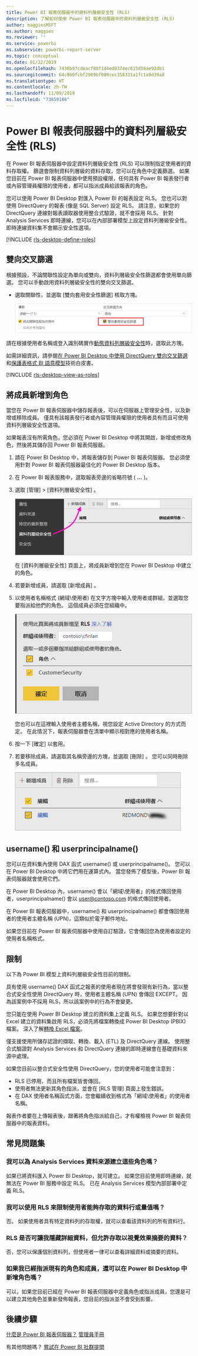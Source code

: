 ```yaml
---
title: Power BI 報表伺服器中的資料列層級安全性 (RLS)
description: 了解如何使用 Power BI 報表伺服器中的資料列層級安全性 (RLS)
author: maggiesMSFT
ms.author: maggies
ms.reviewer: ''
ms.service: powerbi
ms.subservice: powerbi-report-server
ms.topic: conceptual
ms.date: 01/22/2019
ms.openlocfilehash: 7436b97cdeacf08f1d4ed9374ec615d56ae92db1
ms.sourcegitcommit: 64c860fcbf2969bf089cec358331a1fc1e0d39a8
ms.translationtype: HT
ms.contentlocale: zh-TW
ms.lasthandoff: 11/09/2019
ms.locfileid: "73859186"
---
```

# <a name="row-level-security-rls-in-power-bi-report-server"></a>Power BI 報表伺服器中的資料列層級安全性 (RLS)

在 Power BI 報表伺服器中設定資料列層級安全性 (RLS) 可以限制指定使用者的資料存取權。 篩選會限制資料列層級的資料存取，您可以在角色中定義篩選。  如果您目前在 Power BI 報表伺服器中使用預設權限，任何具有 Power BI 報表發行者或內容管理員權限的使用者，都可以指派成員給該報表的角色。    

您可以使用 Power BI Desktop 對匯入 Power BI 的報表設定 RLS。 您也可以對使用 DirectQuery 的報表 (像是 SQL Server) 設定 RLS。  請注意，如果您的 DirectQuery 連線對報表讀取器使用整合式驗證，就不會採用 RLS。 針對 Analysis Services 即時連線，您可以在內部部署模型上設定資料列層級安全性。 即時連線資料集不會顯示安全性選項。 

[!INCLUDE [rls-desktop-define-roles](../includes/rls-desktop-define-roles.md)]

## <a name="bidirectional-cross-filtering"></a>雙向交叉篩選

根據預設，不論關聯性設定為單向或雙向，資料列層級安全性篩選都會使用單向篩選。 您可以手動啟用資料列層級安全性的雙向交叉篩選。

- 選取關聯性，並選取 [雙向套用安全性篩選]  核取方塊。 

    ![套用安全性篩選](media/row-level-security-report-server/rls-apply-security-filter.png)

請在根據使用者名稱或登入識別碼實作[動態資料列層級安全性](https://docs.microsoft.com/analysis-services/tutorial-tabular-1200/supplemental-lesson-implement-dynamic-security-by-using-row-filters)時，選取此方塊。 

如需詳細資訊，請參閱[在 Power BI Desktop 中使用 DirectQuery 雙向交叉篩選](../desktop-bidirectional-filtering.md)和[保護表格式 BI 語意模型](https://download.microsoft.com/download/D/2/0/D20E1C5F-72EA-4505-9F26-FEF9550EFD44/Securing%20the%20Tabular%20BI%20Semantic%20Model.docx)技術白皮書。

[!INCLUDE [rls-desktop-view-as-roles](../includes/rls-desktop-view-as-roles.md)]


## <a name="add-members-to-roles"></a>將成員新增到角色 

當您在 Power BI 報表伺服器中儲存報表後，可以在伺服器上管理安全性，以及新增或移除成員。 僅具有該報表發行者或內容管理員權限的使用者具有而且可使用資料列層級安全性選項。

 如果報表沒有所需角色，您必須在 Power BI Desktop 中將其開啟，新增或修改角色，然後將其儲存回 Power BI 報表伺服器。 

1. 請在 Power BI Desktop 中，將報表儲存到 Power BI 報表伺服器。 您必須使用針對 Power BI 報表伺服器最佳化的 Power BI Desktop 版本。
2. 在 Power BI 報表服務中，選取報表旁邊的省略符號 ( **…** )。 

3. 選取 [管理]   > [資料列層級安全性]  。 

     ![管理資料列層級安全性](media/row-level-security-report-server/power-bi-report-server-rls-dialog.png)

    在 [資料列層級安全性]  頁面上，將成員新增到您在 Power BI Desktop 中建立的角色。

5. 若要新增成員，請選取 [新增成員]  。

1. 以使用者名稱格式 (網域\使用者) 在文字方塊中輸入使用者或群組，並選取您要指派給他們的角色。 這個成員必須在您組織中。   

    ![將成員新增到角色](media/row-level-security-report-server/power-bi-report-server-add-members.png)

    您也可以在這裡輸入使用者主體名稱，視您設定 Active Directory 的方式而定。 在此情況下，報表伺服器會在清單中顯示相對應的使用者名稱。

1. 按一下 [確定]  以套用。   

8. 若要移除成員，請選取其名稱旁邊的方塊，並選取 [刪除]  。  您可以同時刪除多名成員。 

    ![刪除成員](media/row-level-security-report-server/power-bi-report-server-delete-members.png)


## <a name="username-and-userprincipalname"></a>username() 和 userprincipalname()

您可以在資料集內使用 DAX 函式 username() 或 userprincipalname()。 您可以在 Power BI Desktop 中將它們用在運算式內。 當您發佈了模型後，Power BI 報表伺服器就會使用它們。

在 Power BI Desktop 內，username() 會以「網域\使用者」的格式傳回使用者，userprincipalname() 會以 user@contoso.com 的格式傳回使用者。

在 Power BI 報表伺服器中，username() 和 userprincipalname() 都會傳回使用者的使用者主體名稱 (UPN)，這類似於電子郵件地址。

如果您目前在 Power BI 報表伺服器中使用自訂驗證，它會傳回您為使用者設定的使用者名稱格式。  

## <a name="limitations"></a>限制 

以下為 Power BI 模型上資料列層級安全性目前的限制。 

具有使用 username() DAX 函式之報表的使用者現在將會發現有新行為，當以整合式安全性使用 DirectQuery 時，使用者主體名稱 (UPN) 會傳回 EXCEPT。  因為該案例中不採用 RLS，所以該案例中的行為不會變更。

您只能在使用 Power BI Desktop 建立的資料集上定義 RLS。 如果您想要針對以 Excel 建立的資料集啟用 RLS，必須先將檔案轉換成 Power BI Desktop (PBIX) 檔案。 深入了解[轉換 Excel 檔案](../desktop-import-excel-workbooks.md)。

僅支援使用所儲存認證的擷取、轉換、載入 (ETL) 及 DirectQuery 連線。 使用整合式驗證對 Analysis Services 和 DirectQuery 連線的即時連線會在基礎資料來源中處理。 

如果您目前以整合式安全性使用 DirectQuery，您的使用者可能會注意到：
- RLS 已停用，而且所有檔案皆會傳回。
- 使用者無法更新其角色指派，並會在 [RLS 管理] 頁面上發生錯誤。
- 在 DAX 使用者名稱函式方面，您會繼續收到格式為「網域\使用者」的使用者名稱。 

報表作者要在上傳報表後，跟著將角色指派給自己，才有權檢視 Power BI 報表伺服器中的報表資料。 

 

## <a name="faq"></a>常見問題集 

### <a name="can-i-create-these-roles-for-analysis-services-data-sources"></a>我可以為 Analysis Services 資料來源建立這些角色嗎？ 

如果已將資料匯入 Power BI Desktop，就可建立。 如果您目前使用即時連線，就無法在 Power BI 服務中設定 RLS。 已在 Analysis Services 模型內部部署中定義 RLS。 

### <a name="can-i-use-rls-to-limit-the-columns-or-measures-accessible-by-my-users"></a>我可以使用 RLS 來限制使用者能夠存取的資料行或量值嗎？ 

否。 如果使用者具有特定資料列的存取權，就可以查看該資料列的所有資料行。 

### <a name="does-rls-let-me-hide-detailed-data-but-give-access-to-data-summarized-in-visuals"></a>RLS 是否可讓我隱藏詳細資料，但允許存取以視覺效果摘要的資料？ 

否，您可以保護個別資料列，但使用者一律可以查看詳細資料或摘要的資料。 

### <a name="can-i-add-new-roles-in-power-bi-desktop-if-i-already-have-existing-roles-and-members-assigned"></a>如果我已經指派現有的角色和成員，還可以在 Power BI Desktop 中新增角色嗎？ 

可以，如果您目前已經在 Power BI 報表伺服器中定義角色或指派成員，您還是可以建立其他角色並重新發佈報表，您目前的指派並不會受到影響。 
 

## <a name="next-steps"></a>後續步驟

[什麼是 Power BI 報表伺服器？](get-started.md) 
[管理員手冊](admin-handbook-overview.md)  

有其他問題嗎？ [嘗試在 Power BI 社群提問](https://community.powerbi.com/)
